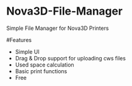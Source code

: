 # Nova3D-File-Manager
Simple File Manager for Nova3D Printers

#Features
- Simple UI
- Drag & Drop support for uploading cws files
- Used space calculation
- Basic print functions
- Free
